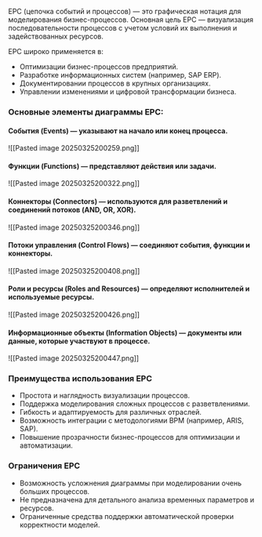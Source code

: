 EPC (цепочка событий и процессов) — это графическая нотация для моделирования бизнес-процессов. Основная цель EPC — визуализация последовательности процессов с учетом условий их выполнения и задействованных ресурсов.

EPC широко применяется в: 
- Оптимизации бизнес-процессов предприятий. 
- Разработке информационных систем (например, SAP ERP). 
- Документировании процессов в крупных организациях. 
- Управлении изменениями и цифровой трансформации бизнеса.
### Основные элементы диаграммы EPC:
#### События (Events) — указывают на начало или конец процесса.
![[Pasted image 20250325200259.png]]

#### Функции (Functions) — представляют действия или задачи.
![[Pasted image 20250325200322.png]]

#### Коннекторы (Connectors) — используются для разветвлений и соединений потоков (AND, OR, XOR).
![[Pasted image 20250325200346.png]]

#### Потоки управления (Control Flows) — соединяют события, функции и коннекторы.
![[Pasted image 20250325200408.png]]

#### Роли и ресурсы (Roles and Resources) — определяют исполнителей и используемые ресурсы.
![[Pasted image 20250325200426.png]]

#### Информационные объекты (Information Objects) — документы или данные, которые участвуют в процессе.
![[Pasted image 20250325200447.png]]

### Преимущества использования EPC
- Простота и наглядность визуализации процессов. 
- Поддержка моделирования сложных процессов с разветвлениями. 
- Гибкость и адаптируемость для различных отраслей. 
- Возможность интеграции с методологиями BPM (например, ARIS, SAP). 
- Повышение прозрачности бизнес-процессов для оптимизации и автоматизации.

### Ограничения EPC
- Возможность усложнения диаграммы при моделировании очень больших процессов.
- Не предназначена для детального анализа временных параметров и ресурсов.
- Ограниченные средства поддержки автоматической проверки корректности моделей.

